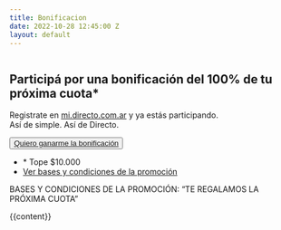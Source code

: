 ```yaml
---
title: Bonificacion
date: 2022-10-28 12:45:00 Z
layout: default
---
```


<section>
			<div class="main-container moduleHeaderEspecial">
				<div>
					<img src="/assets/48.png" alt="">
				</div>
				<div class="">
					<div>
						<div>
							<h1>Participá por una bonificación del 100% de tu próxima cuota*</h1>
							<p>Registrate en <a href="https://mi.directo.com.ar/Cuenta/Registro?utm_source=Sorteo&utm_medium=SorteoUltimaCuota" class="linkDestacado">mi.directo.com.ar</a> y ya estás participando.<br>
								Así de simple. Así de Directo.
							</p>
						</div>
						<div>
							<button class="btn btn_large btnGreen btn-green__hover">
								<a href="https://mi.directo.com.ar/Cuenta/Registro?utm_source=Sorteo&utm_medium=SorteoUltimaCuota"
									target="_self">Quiero ganarme la bonificación</a>
							</button>
						</div>
					</div>
					<div class="moduleDetalle">
						<ul class="listLegales">
							<li>
								* Tope $10.000
							</li>
							<li>
								<a href="#basesycondiciones"><i class="fa-solid fa-angle-down"></i> Ver bases y condiciones de la promoción</a>
							</li>
						</ul>
					</div>
				</div>
			</div>
		</section>

 <section id="basesycondiciones">
			<div class="main-container moduleLegales">
				<div>
					<p>BASES Y CONDICIONES DE LA PROMOCIÓN: “TE REGALAMOS LA PRÓXIMA CUOTA”</p>
				</div>
                {{content}}
			</div>
</section>
